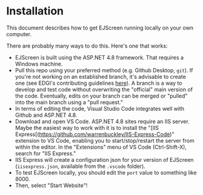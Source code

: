 # Installation
This document describes how to get EJScreen running locally on your own computer.

There are probably many ways to do this. Here's one that works:

- EJScreen is built using the ASP.NET 4.8 framework. That requires a Windows machine.
- Pull this repo using your preferred method (e.g. Github Desktop, `git`). If you're not working on an established branch, it's advisable to create one (see EDGI's contributing guidelines [here](https://github.com/edgi-govdata-archiving/overview/blob/main/CONTRIBUTING.md)). A branch is a way to develop and test code without overwriting the "official" main version of the code. Eventually, edits on your branch can be merged or "pulled" into the main branch using a "pull request."
- In terms of editing the code, Visual Studio Code integrates well with Github and ASP.NET 4.8. 
- Download and open VS Code. ASP.NET 4.8 sites require an IIS server. Maybe the easiest way to work with it is to install the "[IIS Express[(https://github.com/warrenbuckley/IIS-Express-Code)" extension to VS Code, enabling you to start/stop/restart the server from within the editor. In the "Extensions" menu of VS Code (Ctrl-Shift-X), search for "IIS Express."
- IIS Express will create a configuration json for your version of EJScreen (`iisexpress.json`, available from the `.vscode` folder).
- To test EJScreen locally, you should edit the `port` value to something like 8000.
- Then, select "Start Website"!